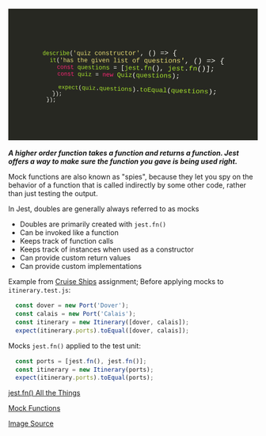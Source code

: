 ![mockJest](mockJest.png)

___A higher order function takes a function and returns a function. Jest offers a way to make sure the function you gave is being used right.___

Mock functions are also known as "spies", because they let you spy on the behavior of a function that is called indirectly by some other code, rather than just testing the output.

In Jest, doubles are generally always referred to as mocks
- Doubles are primarily created with `jest.fn()`
- Can be invoked like a function
- Keeps track of function calls
- Keeps track of instances when used as a constructor
- Can provide custom return values
- Can provide custom implementations

Example from [Cruise Ships](https://github.com/SharifCoding/cruise-ships) assignment;
Before applying mocks to `itinerary.test.js`:
```js
  const dover = new Port('Dover');
  const calais = new Port('Calais');
  const itinerary = new Itinerary([dover, calais]);
  expect(itinerary.ports).toEqual([dover, calais]);
```
Mocks `jest.fn()` applied to the test unit:
```js
  const ports = [jest.fn(), jest.fn()];
  const itinerary = new Itinerary(ports);
  expect(itinerary.ports).toEqual(ports);
```
[jest.fn() All the Things](https://medium.com/@deanslamajr/jest-fn-all-the-things-d26f3b929986)

[Mock Functions](https://facebook.github.io/jest/docs/en/mock-functions.html)

[Image Source](http://www.assertselenium.com/angularjs/protractor-jasmine-pre-post-processing-methods/)
